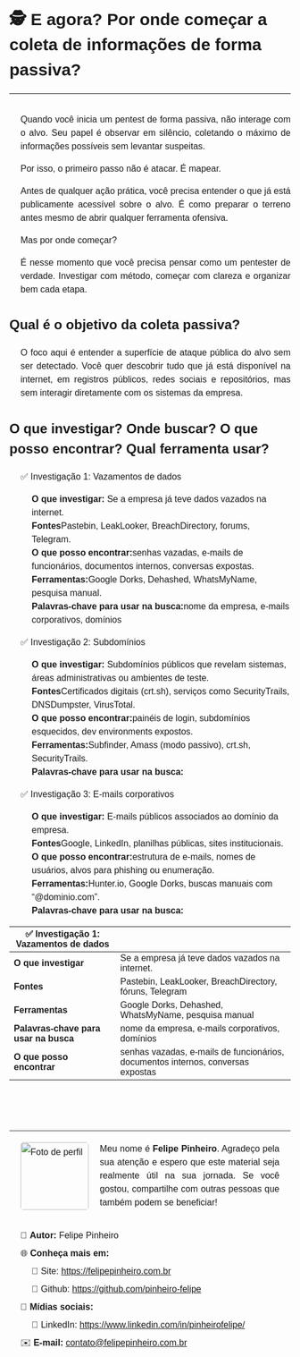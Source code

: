 
<div id="conteudo-markdown" style="max-width: 600px; margin: auto; word-wrap: break-word; line-height: 1.5; font-family:Arial, sans-serif">
  
<h1 style="font-size:30px; font-weight:bold; border-bottom:none!important">
  🕵️ E agora? Por onde começar a coleta de informações de forma passiva?
</h1>

<hr>

<h2 style="font-size:24px; font-weight:bold; border-bottom:none!important">

</h2>

<p style="font-size:16px; text-align: justify; padding-left:20px">
  Quando você inicia um pentest de forma passiva, não interage com o alvo. Seu papel é observar em silêncio, coletando o máximo de informações possíveis sem levantar suspeitas.
</p>

<p style="font-size:16px; text-align: justify; padding-left:20px">
  Por isso, o primeiro passo não é atacar. É mapear.
</p>

<p style="font-size:16px; text-align: justify; padding-left:20px">
  Antes de qualquer ação prática, você precisa entender o que já está publicamente acessível sobre o alvo.
  É como preparar o terreno antes mesmo de abrir qualquer ferramenta ofensiva.
</p>

<p style="font-size:16px; text-align: justify; padding-left:20px">
  Mas por onde começar?
</p>

<p style="font-size:16px; text-align: justify; padding-left:20px">
  É nesse momento que você precisa pensar como um pentester de verdade. Investigar com método, começar com clareza e organizar bem cada etapa.
</p>

<h2 style="font-size:24px; font-weight:bold; border-bottom:none!important">
  Qual é o objetivo da coleta passiva?
</h2>

<p style="font-size:16px; text-align: justify; padding-left:20px">
  O foco aqui é entender a superfície de ataque pública do alvo sem ser detectado.
  Você quer descobrir tudo que já está disponível na internet, em registros públicos, redes sociais e repositórios, mas sem interagir diretamente com os sistemas da empresa.
</p>

<h2 style="font-size:24px; font-weight:bold; border-bottom:none!important">
 O que investigar? Onde buscar? O que posso encontrar? Qual ferramenta usar?
</h2>

<p style="font-size:16px; text-align: justify; padding-left:20px">
  ✅ Investigação 1: Vazamentos de dados
</p>
<ul style="font-size:16px; list-style:none!important; padding-left:40px">
  <li><strong>O que investigar:</strong> Se a empresa já teve dados vazados na internet.</li>
  <li><strong>Fontes</strong>Pastebin, LeakLooker, BreachDirectory, forums, Telegram.</li>
  <li><strong>O que posso encontrar:</strong>senhas vazadas, e-mails de funcionários, documentos internos, conversas expostas.</li>
  <li><strong>Ferramentas:</strong>Google Dorks, Dehashed, WhatsMyName, pesquisa manual.</li>
  <li><strong>Palavras-chave para usar na busca:</strong>nome da empresa, e-mails corporativos, domínios</li>
</ul>

<p style="font-size:16px; text-align: justify; padding-left:20px">
  ✅ Investigação 2: Subdomínios
</p>
<ul style="font-size:16px; list-style:none!important; padding-left:40px">
  <li><strong>O que investigar:</strong> Subdomínios públicos que revelam sistemas, áreas administrativas ou ambientes de teste.</li>
  <li><strong>Fontes</strong>Certificados digitais (crt.sh), serviços como SecurityTrails, DNSDumpster, VirusTotal.</li>
  <li><strong>O que posso encontrar:</strong>painéis de login, subdomínios esquecidos, dev environments expostos.</li>
  <li><strong>Ferramentas:</strong>Subfinder, Amass (modo passivo), crt.sh, SecurityTrails.</li>
  <li><strong>Palavras-chave para usar na busca:</strong></li>
</ul>

<p style="font-size:16px; text-align: justify; padding-left:20px">
  ✅ Investigação 3: E-mails corporativos
</p>
<ul style="font-size:16px; list-style:none!important; padding-left:40px">
  <li><strong>O que investigar:</strong> E-mails públicos associados ao domínio da empresa.</li>
  <li><strong>Fontes</strong>Google, LinkedIn, planilhas públicas, sites institucionais.</li>
  <li><strong>O que posso encontrar:</strong>estrutura de e-mails, nomes de usuários, alvos para phishing ou enumeração.</li>
  <li><strong>Ferramentas:</strong>Hunter.io, Google Dorks, buscas manuais com “@dominio.com”.</li>
  <li><strong>Palavras-chave para usar na busca:</strong></li>
</ul>

| ✅ Investigação 1: Vazamentos de dados         |                                         |
|-----------------------------------------------|-----------------------------------------|
| **O que investigar**                           | Se a empresa já teve dados vazados na internet.      |
| **Fontes**                                    | Pastebin, LeakLooker, BreachDirectory, fóruns, Telegram |
| **Ferramentas**                               | Google Dorks, Dehashed, WhatsMyName, pesquisa manual |
| **Palavras-chave para usar na busca**         | nome da empresa, e-mails corporativos, domínios      |
| **O que posso encontrar**                      | senhas vazadas, e-mails de funcionários, documentos internos, conversas expostas |


<ul style="font-size:16px; list-style:none!important; padding:20px; margin-top: 90px; line-height:2; border-top: 1px #3f4245 solid">
  <!-- Bloco de apresentação com layout em linha -->
  <li style="margin-bottom:30px">
    <div style="display:flex; gap:20px; align-items:flex-start;">
      <img src="https://raw.githubusercontent.com/pinheiro-felipe/guia-para-pentest/0e8c5a537c8c1441fffdc10313293310a6256f1b/imagens/foto-perfil.jpeg" alt="Foto de perfil" width="122" height="121" style="flex-shrink:0; border-radius:5px">
      <p style="margin:0; text-align: justify; line-height: 1.5">
        Meu nome é <strong>Felipe Pinheiro</strong>. Agradeço pela sua atenção e espero que este material seja realmente útil na sua jornada.  
        Se você gostou, compartilhe com outras pessoas que também podem se beneficiar!
      </p>
    </div>
  </li>

  <!-- Dados e links -->
  <li>👤 <strong>Autor:</strong> Felipe Pinheiro</li>
  <li>🌐 <strong>Conheça mais em:</strong></li>
  <li style="padding-left:20px">🔗 Site: <a href="https://felipepinheiro.com.br" target="_blank">https://felipepinheiro.com.br</a></li>
  <li style="padding-left:20px">🐙 Github: <a href="https://github.com/pinheiro-felipe" target="_blank">https://github.com/pinheiro-felipe</a></li>
  <li>📱 <strong>Mídias sociais:</strong></li>
  <li style="padding-left:20px">💼 LinkedIn: <a href="https://www.linkedin.com/in/pinheirofelipe/" target="_blank">https://www.linkedin.com/in/pinheirofelipe/</a></li>
  <li>✉️ <strong>E-mail:</strong> <a href="mailto:contato@felipepinheiro.com.br">contato@felipepinheiro.com.br</a></li>
</ul>

</div>

